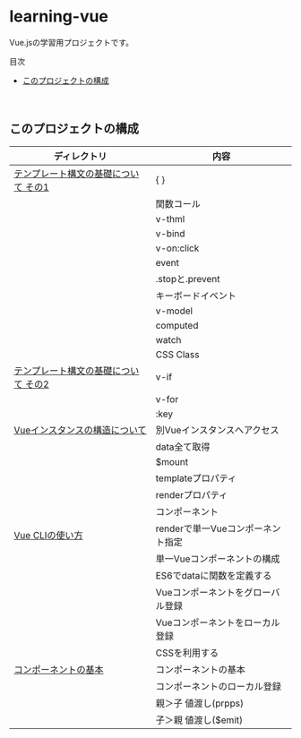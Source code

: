 # learning-vue
Vue.jsの学習用プロジェクトです。

<!-- START doctoc generated TOC please keep comment here to allow auto update -->
<!-- DON'T EDIT THIS SECTION, INSTEAD RE-RUN doctoc TO UPDATE -->
目次

- [このプロジェクトの構成](#%E3%81%93%E3%81%AE%E3%83%97%E3%83%AD%E3%82%B8%E3%82%A7%E3%82%AF%E3%83%88%E3%81%AE%E6%A7%8B%E6%88%90)

<!-- END doctoc generated TOC please keep comment here to allow auto update -->
<br>

## このプロジェクトの構成

| ディレクトリ                                         | 内容                    |
| ---------------------------------------------- | --------------------- |
| [テンプレート構文の基礎について その1](./1-template-syntax)     | { }                   |
|                                                | 関数コール                 |
|                                                | v-thml                |
|                                                | v-bind                |
|                                                | v-on:click            |
|                                                | event                 |
|                                                | .stopと.prevent        |
|                                                | キーボードイベント             |
|                                                | v-model               |
|                                                | computed              |
|                                                | watch                 |
|                                                | CSS Class             |
| [テンプレート構文の基礎について その2](./2-template-syntax)     | v-if                  |
|                                                | v-for                 |
|                                                | :key                  |
| [Vueインスタンスの構造について](./3-vue-instance-structure) | 別Vueインスタンスへアクセス       |
|                                                | data全て取得              |
|                                                | $mount                |
|                                                | templateプロパティ         |
|                                                | renderプロパティ           |
|                                                | コンポーネント               |
| [Vue CLIの使い方](./4-vue-cli)                     | renderで単一Vueコンポーネント指定 |
|                                                | 単一Vueコンポーネントの構成       |
|                                                | ES6でdataに関数を定義する      |
|                                                | Vueコンポーネントをグローバル登録    |
|                                                | Vueコンポーネントをローカル登録     |
|                                                | CSSを利用する              |
| [コンポーネントの基本](./5-vue-component)                | コンポーネントの基本            |
|                                                | コンポーネントのローカル登録        |
|                                                | 親＞子 値渡し(prpps)            |
|                                                | 子＞親 値渡し($emit)            |

<br>

